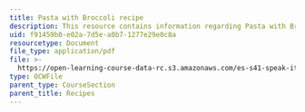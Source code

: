 ```yaml
---
title: Pasta with Broccoli recipe
description: This resource contains information regarding Pasta with Broccoli recipe.
uid: f91459b0-e02a-7d5e-a0b7-1277e29e0c8a
resourcetype: Document
file_type: application/pdf
file: >-
  https://open-learning-course-data-rc.s3.amazonaws.com/es-s41-speak-italian-with-your-mouth-full-spring-2012/f91459b0e02a7d5ea0b71277e29e0c8a_MITES_S41S12_recipe_1a.pdf
type: OCWFile
parent_type: CourseSection
parent_title: Recipes
---
```

